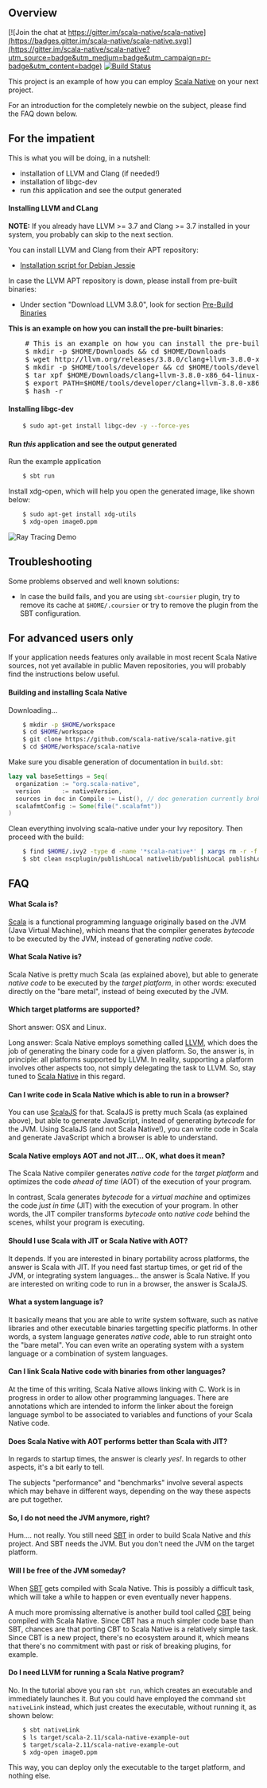 ## Overview

[![Join the chat at https://gitter.im/scala-native/scala-native](https://badges.gitter.im/scala-native/scala-native.svg)](https://gitter.im/scala-native/scala-native?utm_source=badge&utm_medium=badge&utm_campaign=pr-badge&utm_content=badge)
[![Build Status](https://travis-ci.org/scala-native/scala-native-example.svg?branch=master)](https://travis-ci.org/scala-native/scala-native-example)

This project is an example of how you can employ [Scala Native] on your next project.

For an introduction for the completely newbie on the subject, please find the FAQ down below.


## For the impatient

This is what you will be doing, in a nutshell:

* installation of LLVM and Clang (if needed!)
* installation of libgc-dev
* run *this* application and see the output generated

#### Installing LLVM and CLang

**NOTE:** If you already have LLVM >= 3.7 and Clang >= 3.7 installed in your system, you probably can skip to the next section.

You can install LLVM and Clang from their APT repository:
* [Installation script for Debian Jessie]

In case the LLVM APT repository is down, please install from pre-built binaries:

* Under section "Download LLVM 3.8.0", look for section [Pre-Build Binaries]

**This is an example on how you can install the pre-built binaries:**

<pre>
    # This is an example on how you can install the pre-built binaries
    $ mkdir -p $HOME/Downloads && cd $HOME/Downloads
    $ wget http://llvm.org/releases/3.8.0/clang+llvm-3.8.0-x86_64-linux-gnu-debian8.tar.xz
    $ mkdir -p $HOME/tools/developer && cd $HOME/tools/developer
    $ tar xpf $HOME/Downloads/clang+llvm-3.8.0-x86_64-linux-gnu-debian8.tar.xz
    $ export PATH=$HOME/tools/developer/clang+llvm-3.8.0-x86_64-linux-gnu-debian8/bin:$PATH
    $ hash -r
</pre>


#### Installing libgc-dev
```bash
    $ sudo apt-get install libgc-dev -y --force-yes
```

#### Run *this* application and see the output generated

Run the example application
```bash
    $ sbt run
```

Install xdg-open, which will help you open the generated image, like shown below:
```bash
    $ sudo apt-get install xdg-utils
    $ xdg-open image0.ppm
```

![Ray Tracing Demo](/image0.png)

## Troubleshooting

Some problems observed and well known solutions:

* In case the build fails, and you are using ``sbt-coursier`` plugin, try to remove its cache at ``$HOME/.coursier`` or try to remove the plugin from the SBT configuration.


## For advanced users only

If your application needs features only available in most recent Scala Native sources, not yet
available in public Maven repositories, you will probably find the instructions below useful.

#### Building and installing Scala Native

Downloading...
```bash
    $ mkdir -p $HOME/workspace
    $ cd $HOME/workspace
    $ git clone https://github.com/scala-native/scala-native.git
    $ cd $HOME/workspace/scala-native
```

Make sure you disable generation of documentation in ``build.sbt``:
```scala
lazy val baseSettings = Seq(
  organization := "org.scala-native",
  version      := nativeVersion,
  sources in doc in Compile := List(), // doc generation currently broken
  scalafmtConfig := Some(file(".scalafmt"))
)
```

Clean everything involving scala-native under your Ivy repository. Then proceed with the build:
```bash
    $ find $HOME/.ivy2 -type d -name '*scala-native*' | xargs rm -r -f
    $ sbt clean nscplugin/publishLocal nativelib/publishLocal publishLocal
```


## FAQ

#### What Scala is?

[Scala] is a functional programming language originally based on the JVM (Java Virtual Machine), which means that the compiler generates _bytecode_ to be executed by the JVM, instead of generating _native code_.

#### What Scala Native is?

Scala Native is pretty much Scala (as explained above), but able to generate _native code_ to be executed by the _target platform_, in other words: executed directly on the "bare metal", instead of being executed by the JVM.

#### Which target platforms are supported?

Short answer: OSX and Linux.

Long answer: Scala Native employs something called [LLVM], which does the job of generating the binary code for a given platform. So, the answer is, in principle: all platforms supported by LLVM. In reality, supporting a platform involves other aspects too, not simply delegating the task to LLVM. So, stay tuned to [Scala Native] in this regard.

#### Can I write code in Scala Native which is able to run in a browser?

You can use [ScalaJS] for that. ScalaJS is pretty much Scala (as explained above), but able to generate JavaScript, instead of generating _bytecode_ for the JVM. Using ScalaJS (and not Scala Native!), you can write code in Scala and generate JavaScript which a browser is able to understand.

#### Scala Native employs AOT and not JIT... OK, what does it mean?

The Scala Native compiler generates _native code_ for the _target platform_ and optimizes the code _ahead of time_ (AOT) of the execution of your program.

In contrast, Scala generates _bytecode_ for a _virtual machine_ and optimizes the code _just in time_ (JIT) with the execution of your program. In other words, the JIT compiler transforms _bytecode_ onto _native code_ behind the scenes, whilst your program is executing.

#### Should I use Scala with JIT or Scala Native with AOT?

It depends. If you are interested in binary portability across platforms, the answer is Scala with JIT. If you need fast startup times, or get rid of the JVM, or integrating system languages... the answer is Scala Native. If you are interested on writing code to run in a browser, the answer is ScalaJS.

#### What a system language is?

It basically means that you are able to write system software, such as native libraries and other executable binaries targetting specific platforms. In other words, a system language generates _native code_, able to run straight onto the "bare metal". You can even write an operating system with a system language or a combination of system languages.

#### Can I link Scala Native code with binaries from other languages?

At the time of this writing, Scala Native allows linking with C. Work is in progress in order to allow other programming languages. There are annotations which are intended to inform the linker about the foreign language symbol to be associated to variables and functions of your Scala Native code.

#### Does Scala Native with AOT performs better than Scala with JIT?

In regards to startup times, the answer is clearly _yes!_. In regards to other aspects, it's a bit early to tell.

The subjects "performance" and "benchmarks" involve several aspects which may behave in different ways, depending on the way these aspects are put together.

#### So, I do not need the JVM anymore, right?

Hum.... not really. You still need [SBT] in order to build Scala Native and _this_ project. And SBT needs the JVM. But you don't need the JVM on the target platform.

#### Will I be free of the JVM someday?

When [SBT] gets compiled with Scala Native. This is possibly a difficult task, which will take a while to happen or even eventually never happens.

A much more promissing alternative is another build tool called [CBT] being compiled with Scala Native. Since CBT has a much simpler code base than SBT, chances are that porting CBT to Scala Native is a relatively simple task. Since CBT is a new project, there's no ecosystem around it, which means that there's no commitment with past or risk of breaking plugins, for example.

#### Do I need LLVM for running a Scala Native program?

No. In the tutorial above you ran ``sbt run``, which creates an executable and immediately launches it. But you could have employed the command ``sbt nativeLink`` instead, which just creates the executable, without running it, as shown below:
```bash
    $ sbt nativeLink
    $ ls target/scala-2.11/scala-native-example-out
    $ target/scala-2.11/scala-native-example-out
    $ xdg-open image0.ppm
```
This way, you can deploy only the executable to the target platform, and nothing else.


[LLVM]: http://llvm.org
[Scala]: http://scala-lang.org
[ScalaJS]: http://scala-js.org
[Scala Native]: http://scala-native.org
[SBT]: http://scala-sbt.org
[CBT]: https://github.com/cvogt/cbt
[installation script for Debian Jessie]: https://gist.github.com/frgomes/daa33b2f7a6489196a95
[Installing CMake from sources]: http://gist.github.com/frgomes/d803ddaa3b124bb5abf32ba6cad8f3b8
[Installing LLVM and Clang from sources]: http://gist.github.com/frgomes/bb7426e70d118d06d7d30338cbdb1fe8
[Pre-Build Binaries]: http://llvm.org/releases/download.html#3.8.0
